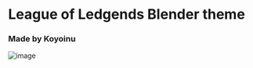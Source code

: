# League of Ledgends Blender theme
### Made by Koyoinu
![image](https://user-images.githubusercontent.com/85961107/185602210-1af5774b-d8a5-40cb-92c9-83d79067587d.png)

